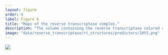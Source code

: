 ```yaml
---
layout: figure
order: 6
label: Figure 6
title: "Maps of the reverse transcriptase complex."
description: "The volume containing the reverse transcriptase colored cartoon is the surface plot of the entire dimeric reverse transcriptase complex. In A and B, we show the distance-rsa model prediction versus empricial dN/dS correlation plotted onto the reverse transcriptase structure. Red colors represent relatively high correlations--regions in red are on average experiencing more rapid evolution. Blue colors represent relatively low correlations--regions in blue are on average experiencing slower evolution. The correlations control for RSA. In C and D, we show the predicted dN/dS from the distance-rsa combined model. Sites that are red are predicted to be evolving more rapidly and those in blue are predicted to be evolving more slowly. In D, we add glycosylations to the predicted dN/dS structure."
image: "data/reverse_transcriptase/rt_structures/predictors/1HYS.png"
---
```

<img src="{{ site.baseurl }}/data/reverse_transcriptase/rt_structures/predictors/1HYS.png">
